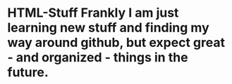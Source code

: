 # HTML-Stuff Frankly I am just learning new stuff and finding my way around github, but expect great - and organized - things in the future.
